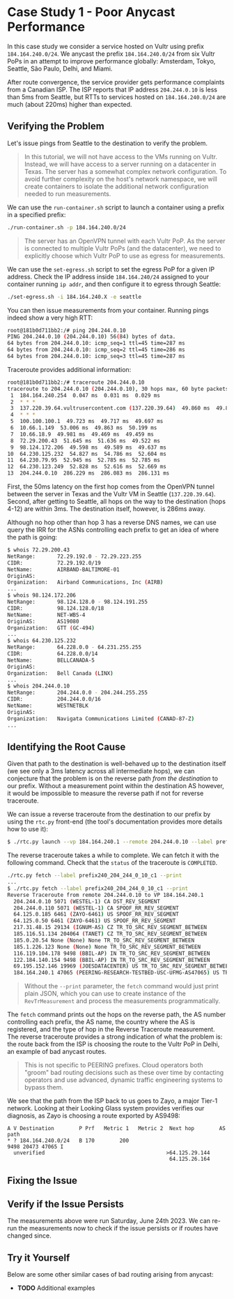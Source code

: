 # Case Study 1 - Poor Anycast Performance

In this case study we consider a service hosted on Vultr using prefix `184.164.240.0/24`.  We anycast the prefix `184.164.240.0/24` from six Vultr PoPs in an attempt to improve performance globally: Amsterdam, Tokyo, Seattle, São Paulo, Delhi, and Miami.

After route convergence, the service provider gets performance complaints from a Canadian ISP.  The ISP reports that IP address `204.244.0.10` is less than 5ms from Seattle, but RTTs to services hosted on `184.164.240.0/24` are much (about 220ms) higher than expected.

## Verifying the Problem

Let's issue pings from Seattle to the destination to verify the problem.

> In this tutorial, we will not have access to the VMs running on Vultr.  Instead, we will have access to a server running on a datacenter in Texas.  The server has a somewhat complex network configuration.  To avoid further complexity on the host's network namespace, we will create containers to isolate the additional network configuration needed to run measurements.

We can use the `run-container.sh` script to launch a container using a prefix in a specified prefix:

```bash
./run-container.sh -p 184.164.240.0/24
```

> The server has an OpenVPN tunnel with each Vultr PoP.  As the server is connected to multiple Vultr PoPs (and the datacenter), we need to explicitly choose which Vultr PoP to use as egress for measurements.

We can use the `set-egress.sh` script to set the egress PoP for a given IP address.  Check the IP address inside `184.164.240/24` assigned to your container running `ip addr`, and then configure it to egress through Seattle:

```bash
./set-egress.sh -i 184.164.240.X -e seattle
```

You can then issue measurements from your container.  Running pings
indeed show a very high RTT:

```bash
root@181b0d711bb2:/# ping 204.244.0.10
PING 204.244.0.10 (204.244.0.10) 56(84) bytes of data.
64 bytes from 204.244.0.10: icmp_seq=1 ttl=45 time=287 ms
64 bytes from 204.244.0.10: icmp_seq=2 ttl=45 time=286 ms
64 bytes from 204.244.0.10: icmp_seq=3 ttl=45 time=287 ms
```

Traceroute provides additional information:

```bash
root@181b0d711bb2:/# traceroute 204.244.0.10
traceroute to 204.244.0.10 (204.244.0.10), 30 hops max, 60 byte packets
 1  184.164.240.254  0.047 ms  0.031 ms  0.029 ms
 2  * * *
 3  137.220.39.64.vultrusercontent.com (137.220.39.64)  49.860 ms  49.844 ms  49.823 ms
 4  * * *
 5  100.100.100.1  49.723 ms  49.717 ms  49.697 ms
 6  10.66.1.149  53.006 ms  49.863 ms  50.199 ms
 7  10.66.18.9  49.981 ms  49.469 ms  49.459 ms
 8  72.29.200.43  51.645 ms  51.636 ms  49.522 ms
 9  98.124.172.206  49.598 ms  49.589 ms  49.637 ms
10  64.230.125.232  54.827 ms  54.786 ms  52.604 ms
11  64.230.79.95  52.945 ms  52.785 ms  52.785 ms
12  64.230.123.249  52.828 ms  52.616 ms  52.669 ms
13  204.244.0.10  286.229 ms  286.083 ms  286.131 ms
```

First, the 50ms latency on the first hop comes from the OpenVPN tunnel between the server in Texas and the Vultr VM in Seattle (`137.220.39.64`).  Second, after getting to Seattle, all hops on the way to the destination (hops 4-12) are within 3ms.  The destination itself, however, is 286ms away.

Although no hop other than hop 3 has a reverse DNS names, we can use query the IRR for the ASNs controlling each prefix to get an idea of where the path is going:

```bash
$ whois 72.29.200.43
NetRange:       72.29.192.0 - 72.29.223.255
CIDR:           72.29.192.0/19
NetName:        AIRBAND-BALTIMORE-01
OriginAS:
Organization:   Airband Communications, Inc (AIRB)
...
$ whois 98.124.172.206
NetRange:       98.124.128.0 - 98.124.191.255
CIDR:           98.124.128.0/18
NetName:        NET-WBS-4
OriginAS:       AS19080
Organization:   GTT (GC-494)
...
$ whois 64.230.125.232
NetRange:       64.228.0.0 - 64.231.255.255
CIDR:           64.228.0.0/14
NetName:        BELLCANADA-5
OriginAS:
Organization:   Bell Canada (LINX)
...
$ whois 204.244.0.10
NetRange:       204.244.0.0 - 204.244.255.255
CIDR:           204.244.0.0/16
NetName:        WESTNETBLK
OriginAS:
Organization:   Navigata Communications Limited (CANAD-87-Z)
...
```

## Identifying the Root Cause

Given that path to the destination is well-behaved up to the destination itself (we see only a 3ms latency across all intermediate hops), we can conjecture that the problem is on the reverse path *from the destination* to our prefix.  Without a measurement point within the destination AS however, it would be impossible to measure the reverse path if not for reverse traceroute.

We can issue a reverse traceroute from the destination to our prefix by using the `rtc.py` front-end (the tool's documentation provides more details how to use it):

```bash
$ ./rtc.py launch --vp 184.164.240.1 --remote 204.244.0.10 --label prefix240_204_244_0_10_c1
```

The reverse traceroute takes a while to complete.  We can fetch it with the following command.  Check that the `status` of the traceroute is `COMPLETED`.

```bash
./rtc.py fetch --label prefix240_204_244_0_10_c1 --print
...
$ ./rtc.py fetch --label prefix240_204_244_0_10_c1 --print
Reverse Traceroute from remote 204.244.0.10 to VP 184.164.240.1
  204.244.0.10 5071 (WESTEL-1) CA DST_REV_SEGMENT
  204.244.0.110 5071 (WESTEL-1) CA SPOOF_RR_REV_SEGMENT
  64.125.0.185 6461 (ZAYO-6461) US SPOOF_RR_REV_SEGMENT
  64.125.0.50 6461 (ZAYO-6461) US SPOOF_RR_REV_SEGMENT
  217.31.48.15 29134 (IGNUM-AS) CZ TR_TO_SRC_REV_SEGMENT_BETWEEN
  185.116.51.134 204064 (TANET) CZ TR_TO_SRC_REV_SEGMENT_BETWEEN
  185.0.20.54 None (None) None TR_TO_SRC_REV_SEGMENT_BETWEEN
  185.1.226.123 None (None) None TR_TO_SRC_REV_SEGMENT_BETWEEN
  116.119.104.178 9498 (BBIL-AP) IN TR_TO_SRC_REV_SEGMENT_BETWEEN
  122.184.140.154 9498 (BBIL-AP) IN TR_TO_SRC_REV_SEGMENT_BETWEEN
  69.195.152.146 19969 (JOESDATACENTER) US TR_TO_SRC_REV_SEGMENT_BETWEEN
  184.164.240.1 47065 (PEERING-RESEARCH-TESTBED-USC-UFMG-AS47065) US TR_TO_SRC_REV_SEGMENT_BETWEEN
```

> Without the `--print` parameter, the `fetch` command would just print plain JSON, which you can use to create instance of the `RevTrMeasurement` and process the measurements programmatically.

The `fetch` command prints out the hops on the reverse path, the AS number controlling each prefix, the AS name, the country where the AS is registered, and the type of hop in the Reverse Traceroute measurement.  The reverse traceroute provides a strong indication of what the problem is: the route back from the ISP is choosing the route to the Vultr PoP in Delhi, an example of bad anycast routes.

> This is not specific to PEERING prefixes.  Cloud operators both "groom" bad routing decisions such as these over time by contacting operators and use advanced, dynamic traffic engineering systems to bypass them.

We see that the path from the ISP back to us goes to Zayo, a major Tier-1 network.  Looking at their Looking Glass system provides verifies our diagnosis, as Zayo is choosing a route exported by AS9498:

```text
A V Destination        P Prf   Metric 1   Metric 2  Next hop        AS path
* ? 184.164.240.0/24   B 170        200                             9498 20473 47065 I
  unverified                                       >64.125.29.144
                                                    64.125.26.164
```

## Fixing the Issue

## Verify if the Issue Persists

The measurements above were run Saturday, June 24th 2023.  We can re-run the measurements now to check if the issue persists or if routes have changed since.

## Try it Yourself

Below are some other similar cases of bad routing arising from anycast:

* **TODO** Additional examples
